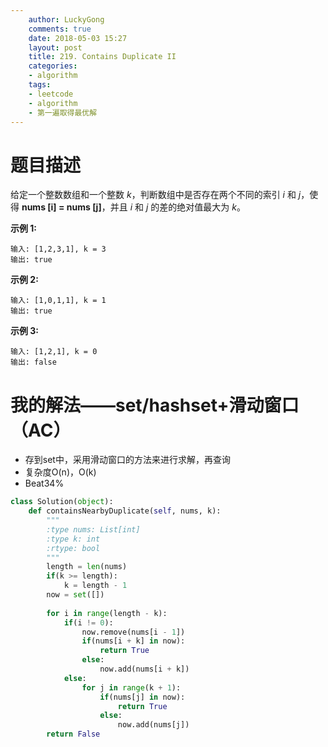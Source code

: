 ```yaml
---
    author: LuckyGong
    comments: true
    date: 2018-05-03 15:27
    layout: post
    title: 219. Contains Duplicate II
    categories:
    - algorithm
    tags:
    - leetcode
    - algorithm
    - 第一遍取得最优解
---
```


# 题目描述

给定一个整数数组和一个整数 *k*，判断数组中是否存在两个不同的索引 *i* 和 *j*，使得 **nums [i] = nums [j]**，并且 *i* 和 *j* 的差的绝对值最大为 *k*。

**示例 1:**

```
输入: [1,2,3,1], k = 3
输出: true
```

**示例 2:**

```
输入: [1,0,1,1], k = 1
输出: true
```

**示例 3:**

```
输入: [1,2,1], k = 0
输出: false
```

# 我的解法——set/hashset+滑动窗口（AC）

- 存到set中，采用滑动窗口的方法来进行求解，再查询
- 复杂度O(n)，O(k)
- Beat34%

```python
class Solution(object):
    def containsNearbyDuplicate(self, nums, k):
        """
        :type nums: List[int]
        :type k: int
        :rtype: bool
        """
        length = len(nums)
        if(k >= length):
            k = length - 1
        now = set([])
        
        for i in range(length - k):
            if(i != 0):
                now.remove(nums[i - 1])
                if(nums[i + k] in now):
                    return True
                else:
                    now.add(nums[i + k])
            else:
                for j in range(k + 1):
                    if(nums[j] in now):
                        return True
                    else:
                        now.add(nums[j])
        return False
```


